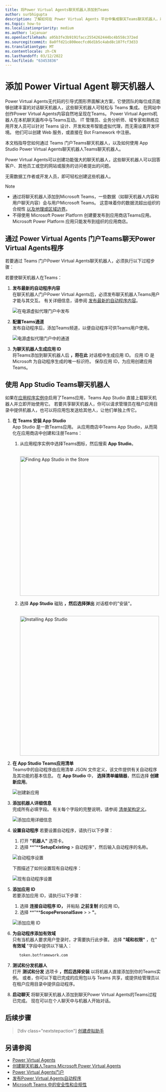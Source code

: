 ```yaml
---
title: 将Power Virtual Agents聊天机器人添加到Teams
author: surbhigupta
description: 了解如何在 Power Virtual Agents 平台中集成聊天Teams聊天机器人，以创建对话聊天机器人并将其与Teams
ms.topic: how-to
ms.localizationpriority: medium
ms.author: lajanuar
ms.openlocfilehash: a95b3fe3b9191facc2554262444bc4b558c372ed
ms.sourcegitcommit: 8a0ffd21c800eecfcd6d1b5c4abd8c107fcf3d33
ms.translationtype: MT
ms.contentlocale: zh-CN
ms.lasthandoff: 03/12/2022
ms.locfileid: "63453836"
---
```

# <a name="add-power-virtual-agents-chatbot"></a>添加 Power Virtual Agent 聊天机器人

Power Virtual Agents无代码的引导式图形界面解决方案，它使团队的每位成员能够创建丰富的对话聊天机器人，这些聊天机器人可轻松与 Teams 集成。 在网站中创作Power Virtual Agents内容自然地呈现在Teams。 Power Virtual Agents机器人在本机聊天画布中与Teams互动。 IT 管理员、业务分析师、域专家和熟练应用开发人员可以针对 Teams 设计、开发和发布智能虚拟代理，而无需设置开发环境。 他们可以创建 Web 服务，或直接在 Bot Framework 中注册。

本文档指导您如何通过 Teams 门户Teams聊天机器人，以及如何使用 App Studio Power Virtual Agents聊天机器人Teams聊天机器人。

Power Virtual Agents可以创建功能强大的聊天机器人，这些聊天机器人可以回答客户、其他员工或您的网站或服务的访问者提出的问题。

无需数据工作者或开发人员，即可轻松创建这些机器人。

> [!NOTE]
> * 通过将聊天机器人添加到Microsoft Teams，一些数据（如聊天机器人内容和用户聊天内容）会与用户Microsoft Teams。 这意味着你的数据流超出组织的合规性 [以及地理或区域边界](/power-virtual-agents/data-location)。 <br/>
> * 不得使用 Microsoft Power Platform 创建要发布到应用商店Teams应用。 Microsoft Power Platform 应用只能发布到组织的应用商店。

## <a name="make-your-chatbot-available-in-teams-through-the-power-virtual-agents-portal"></a>通过 Power Virtual Agents 门户Teams聊天Power Virtual Agents程序

若要通过 Teams 门户Power Virtual Agents聊天机器人，必须执行以下过程步骤：

若要使聊天机器人在Teams：

1. **发布最新的自动程序内容**  
在聊天机器人门户Power Virtual Agents后，必须发布聊天机器人Teams用户才能与其交互。 有关详细信息，请参阅 [发布最新的自动程序内容](/power-virtual-agents/publication-fundamentals-publish-channels#publish-the-latest-bot-content)。

   ![在电源虚拟代理门户中发布](../../assets/images/pva-publish.png)

1. **配置Teams通道**  
发布自动程序后，添加Teams频道，以便自动程序可供Teams用户使用。

   ![电源虚拟代理门户中的通道](../../assets/images/pva-channels.png)

1. **为聊天机器人生成应用 ID**  
将Teams添加到聊天机器人后 **，将在此** 对话框中生成应用 ID。 应用 ID 是 Microsoft 为自动程序生成的唯一标识符。 保存应用 ID，为应用创建应用Teams。

## <a name="add-your-bot-to-teams-using-app-studio"></a>使用 App Studio Teams聊天机器人

如果在[应用程序实例中](/microsoftteams/admin-settings)启用了Teams应用，Teams App Studio 直接上载聊天机器人并立即开始使用它。 若要共享聊天机器人，你可以请求管理员在租户应用目录中提供机器人，也可以将应用包发送给其他人，让他们单独上传它。

1. **在 Teams 安装 App Studio**  
App Studio 是一款Teams应用。 从应用商店中Teams App Studio，从而简化在应用商店中创建和注册Teams：

   1. 从应用程序实例中选择Teams图标，然后搜索 **App Studio**。

      &emsp;&emsp; <img  width="450px" alt="Finding App Studio in the Store" src="../../assets/images/get-started/app-studio-store.png"/>

   1. 选择 **App Studio** 磁贴 **，然后选择弹出** 对话框中的"安装"。

      &emsp;&emsp; <img  width="450px" alt="Installing App Studio" src="../../assets/images/get-started/app-studio-install.png"/>

1. **在 App Studio Teams应用清单**  
Teams中的自动程序由应用清单 JSON 文件定义，该文件提供有关自动程序及其功能的基本信息。 在 **App Studio** 中， **选择清单编辑器**，然后选择 **创建新应用**。

    ![创建新应用](../../assets/images/get-started/create-new-app.png)

1. **添加机器人详细信息**  
完成所有必填字段。 有关每个字段的完整说明，请参阅 [清单架构定义](../../resources/schema/manifest-schema.md)。

    ![添加应用详细信息](../../assets/images/get-started/add-app-details.png)

1. **设置自动程序** 若要设置自动程序，请执行以下步骤：
     1. 打开 **"机器人"** 选项卡。
     1. 选择 **"****SetupExisting** >  自动程序"，然后输入自动程序的名称。

   ![自动程序设置](../../assets/images/get-started/bot-set-up.png)

   下图描述了如何设置现有自动程序：

   ![现有自动程序设置](../../assets/images/get-started/existing-bot-set-up.png)

1. **添加应用 ID**  
若要添加应用 ID，请执行以下步骤：  
    1. 选择 **连接自动程序 ID，** 并粘贴 **之前复制** 的应用 ID。
    1. 选择 **"****ScopePersonalSave** >  > **"**。

    ![添加应用 ID](../../assets/images/get-started/add-app-id.png)

1. **为自动程序添加有效域**  
只有当机器人要求用户登录时，才需要执行此步骤。 选择 **"域和权限"** ，在" **有效域** "字段中提供以下输入：

    ```bash
       token.botframework.com
    ```

1. **测试和分发机器人**  
打开 **测试和分发** 选项卡 **，然后选择安装** 以将机器人直接添加到你的Teams实例。 或者，你可以下载已完成的应用包以与 Teams 共享，或提供给管理员以在租户应用目录中提供自动程序。

1. **启动聊天** 将聊天聊天机器人添加到聊天Power Virtual Agents的Teams过程已完成。 现在可以在个人聊天中与机器人开始对话。

## <a name="next-step"></a>后续步骤

> [!div class="nextstepaction"]
> [创建虚拟助手](~/samples/virtual-assistant.md)

## <a name="see-also"></a>另请参阅

* [Power Virtual Agents](/power-virtual-agents/fundamentals-what-is-power-virtual-agents)  
* [创建聊天机器人Teams Microsoft Power Virtual Agents](../bot-features.md#bots-with-power-virtual-agents)
* [Power Virtual Agents门户](https://powervirtualagents.microsoft.com)
* [发布Power Virtual Agents自动程序](/power-virtual-agents/publication-fundamentals-publish-channels)
* [Microsoft Teams 中的安全性和合规性](/MicrosoftTeams/security-compliance-overview)
